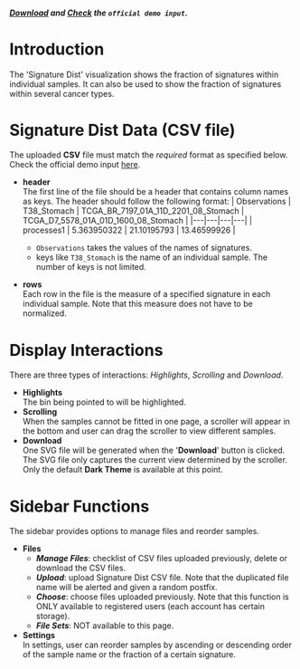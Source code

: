 ##### [Download](https://raw.githubusercontent.com/Nobel-Justin/Oviz-Bio-demo/master/SNV_Signature_dist/demo_data/sig_dist.csv) and [Check](https://github.com/Nobel-Justin/Oviz-Bio-demo/blob/master/SNV_Signature_dist/demo_data/sig_dist.csv) the `official demo input`.

# Introduction
The 'Signature Dist' visualization shows the fraction of signatures within individual samples. It can also be used to show the fraction of signatures within several cancer types.

# Signature Dist Data (CSV file)
The uploaded **CSV** file must match the *required* format as specified below.<br/>
Check the official demo input [here](https://github.com/Nobel-Justin/Oviz-Bio-demo/blob/master/SNV_Signature_dist/demo_data/sig_dist.csv).

- **header**<br/>
  The first line of the file should be a header that contains column names as keys. The header should follow the following format:
  | Observations |  T38_Stomach | TCGA_BR_7197_01A_11D_2201_08_Stomach | TCGA_D7_5578_01A_01D_1600_08_Stomach |
  |---|---|---|---|
  | processes1  | 5.363950322  | 21.10195793 | 13.46599926 |
  - `Observations` takes the values of the names of signatures.
  - keys like `T38_Stomach` is the name of an individual sample. The number of keys is not limited.

- **rows**<br/>
  Each row in the file is the measure of a specified signature in each individual sample. Note that this measure does not have to be normalized.

# Display Interactions
There are three types of interactions: *Highlights*, *Scrolling* and *Download*.

- **Highlights**<br/>
    The bin being pointed to will be highlighted.
- **Scrolling**<br/>
    When the samples cannot be fitted in one page, a scroller will appear in the bottom and user can drag the scroller to view different samples.
- **Download**<br/>
  One SVG file will be generated when the '**Download**' button is clicked. The SVG file only captures the current view determined by the scroller. Only the default **Dark Theme** is available at this point.

# Sidebar Functions
The sidebar provides options to manage files and reorder samples.

- **Files**
  - __*Manage Files*__: checklist of CSV files uploaded previously, delete or download the CSV files.
  - __*Upload*__: upload Signature Dist CSV file. Note that the duplicated file name will be alerted and given a random postfix.
  - __*Choose*__: choose files uploaded previously. Note that this function is ONLY available to registered users (each account has certain storage).
  - __*File Sets*__: NOT available to this page.
- **Settings**<br/>
  In settings, user can reorder samples by ascending or descending order of the sample name or the fraction of a certain signature.
